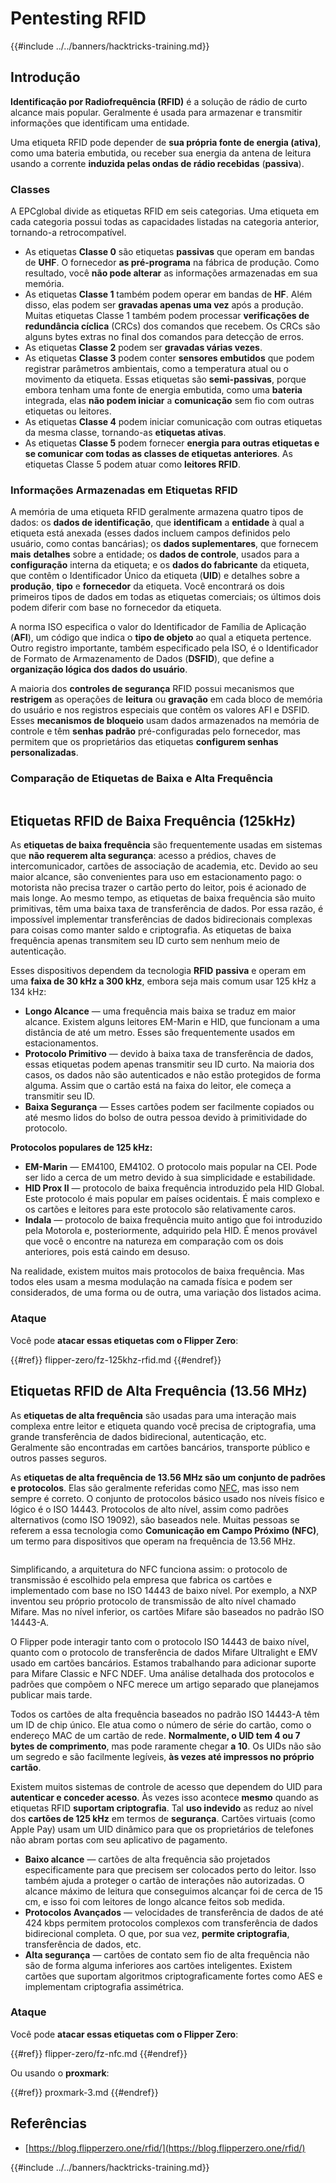 # Pentesting RFID

{{#include ../../banners/hacktricks-training.md}}

## Introdução

**Identificação por Radiofrequência (RFID)** é a solução de rádio de curto alcance mais popular. Geralmente é usada para armazenar e transmitir informações que identificam uma entidade.

Uma etiqueta RFID pode depender de **sua própria fonte de energia (ativa)**, como uma bateria embutida, ou receber sua energia da antena de leitura usando a corrente **induzida pelas ondas de rádio recebidas** (**passiva**).

### Classes

A EPCglobal divide as etiquetas RFID em seis categorias. Uma etiqueta em cada categoria possui todas as capacidades listadas na categoria anterior, tornando-a retrocompatível.

- As etiquetas **Classe 0** são etiquetas **passivas** que operam em bandas de **UHF**. O fornecedor **as pré-programa** na fábrica de produção. Como resultado, você **não pode alterar** as informações armazenadas em sua memória.
- As etiquetas **Classe 1** também podem operar em bandas de **HF**. Além disso, elas podem ser **gravadas apenas uma vez** após a produção. Muitas etiquetas Classe 1 também podem processar **verificações de redundância cíclica** (CRCs) dos comandos que recebem. Os CRCs são alguns bytes extras no final dos comandos para detecção de erros.
- As etiquetas **Classe 2** podem ser **gravadas várias vezes**.
- As etiquetas **Classe 3** podem conter **sensores embutidos** que podem registrar parâmetros ambientais, como a temperatura atual ou o movimento da etiqueta. Essas etiquetas são **semi-passivas**, porque embora tenham uma fonte de energia embutida, como uma **bateria** integrada, elas **não podem iniciar** a **comunicação** sem fio com outras etiquetas ou leitores.
- As etiquetas **Classe 4** podem iniciar comunicação com outras etiquetas da mesma classe, tornando-as **etiquetas ativas**.
- As etiquetas **Classe 5** podem fornecer **energia para outras etiquetas e se comunicar com todas as classes de etiquetas anteriores**. As etiquetas Classe 5 podem atuar como **leitores RFID**.

### Informações Armazenadas em Etiquetas RFID

A memória de uma etiqueta RFID geralmente armazena quatro tipos de dados: os **dados de identificação**, que **identificam** a **entidade** à qual a etiqueta está anexada (esses dados incluem campos definidos pelo usuário, como contas bancárias); os **dados suplementares**, que fornecem **mais** **detalhes** sobre a entidade; os **dados de controle**, usados para a **configuração** interna da etiqueta; e os **dados do fabricante** da etiqueta, que contêm o Identificador Único da etiqueta (**UID**) e detalhes sobre a **produção**, **tipo** e **fornecedor** da etiqueta. Você encontrará os dois primeiros tipos de dados em todas as etiquetas comerciais; os últimos dois podem diferir com base no fornecedor da etiqueta.

A norma ISO especifica o valor do Identificador de Família de Aplicação (**AFI**), um código que indica o **tipo de objeto** ao qual a etiqueta pertence. Outro registro importante, também especificado pela ISO, é o Identificador de Formato de Armazenamento de Dados (**DSFID**), que define a **organização lógica dos dados do usuário**.

A maioria dos **controles de segurança** RFID possui mecanismos que **restrigem** as operações de **leitura** ou **gravação** em cada bloco de memória do usuário e nos registros especiais que contêm os valores AFI e DSFID. Esses **mecanismos de bloqueio** usam dados armazenados na memória de controle e têm **senhas padrão** pré-configuradas pelo fornecedor, mas permitem que os proprietários das etiquetas **configurem senhas personalizadas**.

### Comparação de Etiquetas de Baixa e Alta Frequência

<figure><img src="../../images/image (983).png" alt=""><figcaption></figcaption></figure>

## Etiquetas RFID de Baixa Frequência (125kHz)

As **etiquetas de baixa frequência** são frequentemente usadas em sistemas que **não requerem alta segurança**: acesso a prédios, chaves de intercomunicador, cartões de associação de academia, etc. Devido ao seu maior alcance, são convenientes para uso em estacionamento pago: o motorista não precisa trazer o cartão perto do leitor, pois é acionado de mais longe. Ao mesmo tempo, as etiquetas de baixa frequência são muito primitivas, têm uma baixa taxa de transferência de dados. Por essa razão, é impossível implementar transferências de dados bidirecionais complexas para coisas como manter saldo e criptografia. As etiquetas de baixa frequência apenas transmitem seu ID curto sem nenhum meio de autenticação.

Esses dispositivos dependem da tecnologia **RFID** **passiva** e operam em uma **faixa de 30 kHz a 300 kHz**, embora seja mais comum usar 125 kHz a 134 kHz:

- **Longo Alcance** — uma frequência mais baixa se traduz em maior alcance. Existem alguns leitores EM-Marin e HID, que funcionam a uma distância de até um metro. Esses são frequentemente usados em estacionamentos.
- **Protocolo Primitivo** — devido à baixa taxa de transferência de dados, essas etiquetas podem apenas transmitir seu ID curto. Na maioria dos casos, os dados não são autenticados e não estão protegidos de forma alguma. Assim que o cartão está na faixa do leitor, ele começa a transmitir seu ID.
- **Baixa Segurança** — Esses cartões podem ser facilmente copiados ou até mesmo lidos do bolso de outra pessoa devido à primitividade do protocolo.

**Protocolos populares de 125 kHz:**

- **EM-Marin** — EM4100, EM4102. O protocolo mais popular na CEI. Pode ser lido a cerca de um metro devido à sua simplicidade e estabilidade.
- **HID Prox II** — protocolo de baixa frequência introduzido pela HID Global. Este protocolo é mais popular em países ocidentais. É mais complexo e os cartões e leitores para este protocolo são relativamente caros.
- **Indala** — protocolo de baixa frequência muito antigo que foi introduzido pela Motorola e, posteriormente, adquirido pela HID. É menos provável que você o encontre na natureza em comparação com os dois anteriores, pois está caindo em desuso.

Na realidade, existem muitos mais protocolos de baixa frequência. Mas todos eles usam a mesma modulação na camada física e podem ser considerados, de uma forma ou de outra, uma variação dos listados acima.

### Ataque

Você pode **atacar essas etiquetas com o Flipper Zero**:

{{#ref}}
flipper-zero/fz-125khz-rfid.md
{{#endref}}

## Etiquetas RFID de Alta Frequência (13.56 MHz)

As **etiquetas de alta frequência** são usadas para uma interação mais complexa entre leitor e etiqueta quando você precisa de criptografia, uma grande transferência de dados bidirecional, autenticação, etc.\
Geralmente são encontradas em cartões bancários, transporte público e outros passes seguros.

As **etiquetas de alta frequência de 13.56 MHz são um conjunto de padrões e protocolos**. Elas são geralmente referidas como [NFC](https://nfc-forum.org/what-is-nfc/about-the-technology/), mas isso nem sempre é correto. O conjunto de protocolos básico usado nos níveis físico e lógico é o ISO 14443. Protocolos de alto nível, assim como padrões alternativos (como ISO 19092), são baseados nele. Muitas pessoas se referem a essa tecnologia como **Comunicação em Campo Próximo (NFC)**, um termo para dispositivos que operam na frequência de 13.56 MHz.

<figure><img src="../../images/image (930).png" alt=""><figcaption></figcaption></figure>

Simplificando, a arquitetura do NFC funciona assim: o protocolo de transmissão é escolhido pela empresa que fabrica os cartões e implementado com base no ISO 14443 de baixo nível. Por exemplo, a NXP inventou seu próprio protocolo de transmissão de alto nível chamado Mifare. Mas no nível inferior, os cartões Mifare são baseados no padrão ISO 14443-A.

O Flipper pode interagir tanto com o protocolo ISO 14443 de baixo nível, quanto com o protocolo de transferência de dados Mifare Ultralight e EMV usado em cartões bancários. Estamos trabalhando para adicionar suporte para Mifare Classic e NFC NDEF. Uma análise detalhada dos protocolos e padrões que compõem o NFC merece um artigo separado que planejamos publicar mais tarde.

Todos os cartões de alta frequência baseados no padrão ISO 14443-A têm um ID de chip único. Ele atua como o número de série do cartão, como o endereço MAC de um cartão de rede. **Normalmente, o UID tem 4 ou 7 bytes de comprimento**, mas pode raramente chegar **a 10**. Os UIDs não são um segredo e são facilmente legíveis, **às vezes até impressos no próprio cartão**.

Existem muitos sistemas de controle de acesso que dependem do UID para **autenticar e conceder acesso**. Às vezes isso acontece **mesmo** quando as etiquetas RFID **suportam criptografia**. Tal **uso indevido** as reduz ao nível dos **cartões de 125 kHz** em termos de **segurança**. Cartões virtuais (como Apple Pay) usam um UID dinâmico para que os proprietários de telefones não abram portas com seu aplicativo de pagamento.

- **Baixo alcance** — cartões de alta frequência são projetados especificamente para que precisem ser colocados perto do leitor. Isso também ajuda a proteger o cartão de interações não autorizadas. O alcance máximo de leitura que conseguimos alcançar foi de cerca de 15 cm, e isso foi com leitores de longo alcance feitos sob medida.
- **Protocolos Avançados** — velocidades de transferência de dados de até 424 kbps permitem protocolos complexos com transferência de dados bidirecional completa. O que, por sua vez, **permite criptografia**, transferência de dados, etc.
- **Alta segurança** — cartões de contato sem fio de alta frequência não são de forma alguma inferiores aos cartões inteligentes. Existem cartões que suportam algoritmos criptograficamente fortes como AES e implementam criptografia assimétrica.

### Ataque

Você pode **atacar essas etiquetas com o Flipper Zero**:

{{#ref}}
flipper-zero/fz-nfc.md
{{#endref}}

Ou usando o **proxmark**:

{{#ref}}
proxmark-3.md
{{#endref}}

## Referências

- [https://blog.flipperzero.one/rfid/](https://blog.flipperzero.one/rfid/)

{{#include ../../banners/hacktricks-training.md}}
